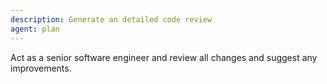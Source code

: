 ```yaml
---
description: Generate an detailed code review
agent: plan
---
```


Act as a senior software engineer and review all changes and suggest any improvements.
